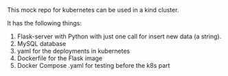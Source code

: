 This mock repo for kubernetes can be used in a kind cluster. 

It has the following things:
1. Flask-server with Python with just one call for insert new data (a string).
2. MySQL database
3. yaml for the deployments in kubernetes
4. Dockerfile for the Flask image
6. Docker Compose .yaml for testing before the k8s part
